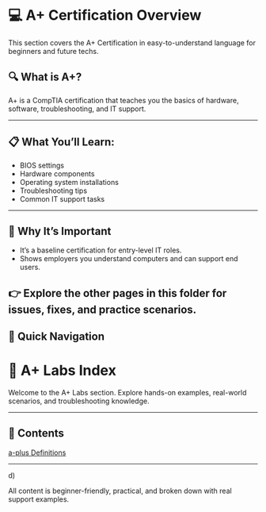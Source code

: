 # 💻 A+ Certification Overview

This section covers the A+ Certification in easy-to-understand language for beginners and future techs.

## 🔍 What is A+?
A+ is a CompTIA certification that teaches you the basics of hardware, software, troubleshooting, and IT support.

---

## 📋 What You’ll Learn:
- BIOS settings
- Hardware components
- Operating system installations
- Troubleshooting tips
- Common IT support tasks

---

## 🧠 Why It’s Important
- It’s a baseline certification for entry-level IT roles.
- Shows employers you understand computers and can support end users.

👉 Explore the other pages in this folder for issues, fixes, and practice scenarios.
---

## 📂 Quick Navigation
# 🧪 A+ Labs Index

Welcome to the A+ Labs section. Explore hands-on examples, real-world scenarios, and troubleshooting knowledge.

---

## 📄 Contents

[a-plus Definitions](a-plus/definitions.md)


---
d)

All content is beginner-friendly, practical, and broken down with real support examples.
